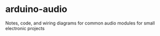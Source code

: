 # arduino-audio
Notes, code, and wiring diagrams for common audio modules for small electronic projects
